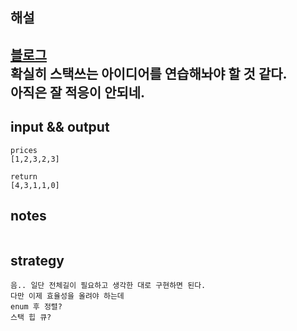 ## 해설
[블로그](https://gurumee92.tistory.com/170)  
확실히 스택쓰는 아이디어를 연습해놔야 할 것 같다.  
아직은 잘 적응이 안되네.
---


## input && output
```
prices
[1,2,3,2,3]

return
[4,3,1,1,0]
```

## notes
```

```

## strategy
```
음.. 일단 전체길이 필요하고 생각한 대로 구현하면 된다.
다만 이제 효율성을 올려야 하는데
enum 후 정렬?
스택 힙 큐?

```
